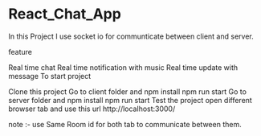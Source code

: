 # React_Chat_App

In this Project I use socket io for communticate between client and server.

feature

Real time chat
Real time notification with music
Real time update with message
To start project

Clone this project
Go to client folder and npm install
npm run start
Go to server folder and npm install
npm run start
Test the project open different browser tab and use this url http://localhost:3000/

note :- use Same Room id for both tab to communicate between them.
